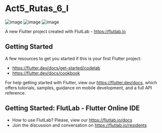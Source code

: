 # Act5_Rutas_6_I
![image](https://github.com/user-attachments/assets/81c218da-36ac-4547-9ec1-e3d866eaadc3)
![image](https://github.com/user-attachments/assets/21f8e15b-d9a4-4acd-ade1-86f93e201f57)
![image](https://github.com/user-attachments/assets/262318ce-015e-42f8-8fa0-922243940e85)

A new Flutter project created with FlutLab - https://flutlab.io

## Getting Started

A few resources to get you started if this is your first Flutter project:

- https://flutter.dev/docs/get-started/codelab
- https://flutter.dev/docs/cookbook

For help getting started with Flutter, view our
https://flutter.dev/docs, which offers tutorials,
samples, guidance on mobile development, and a full API reference.

## Getting Started: FlutLab - Flutter Online IDE

- How to use FlutLab? Please, view our https://flutlab.io/docs
- Join the discussion and conversation on https://flutlab.io/residents
